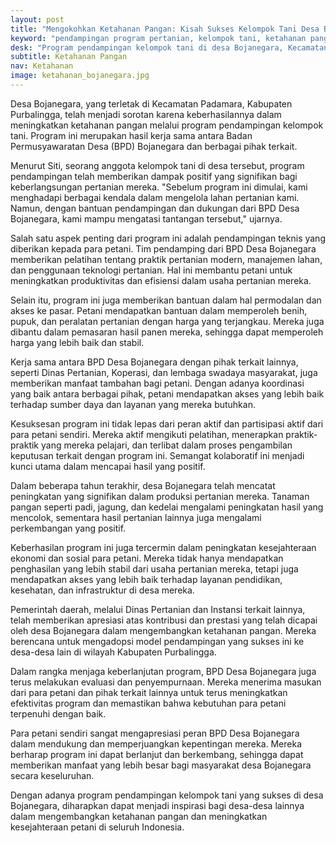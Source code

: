 ```yaml
---
layout: post
title: "Mengokohkan Ketahanan Pangan: Kisah Sukses Kelompok Tani Desa Bojanegara"
keyword: "pendampingan program pertanian, kelompok tani, ketahanan pangan, desa Bojanegara, kerja sama BPD"
desk: "Program pendampingan kelompok tani di desa Bojanegara, Kecamatan Padamara, Kabupaten Purbalingga memberikan kontribusi besar dalam meningkatkan ketahanan pangan dan kesejahteraan petani"
subtitle: Ketahanan Pangan
nav: Ketahanan
image: ketahanan_bojanegara.jpg
---
```


Desa Bojanegara, yang terletak di Kecamatan Padamara, Kabupaten Purbalingga, telah menjadi sorotan karena keberhasilannya dalam meningkatkan ketahanan pangan melalui program pendampingan kelompok tani. Program ini merupakan hasil kerja sama antara Badan Permusyawaratan Desa (BPD) Bojanegara dan berbagai pihak terkait.

Menurut Siti, seorang anggota kelompok tani di desa tersebut, program pendampingan telah memberikan dampak positif yang signifikan bagi keberlangsungan pertanian mereka. "Sebelum program ini dimulai, kami menghadapi berbagai kendala dalam mengelola lahan pertanian kami. Namun, dengan bantuan pendampingan dan dukungan dari BPD Desa Bojanegara, kami mampu mengatasi tantangan tersebut," ujarnya.

Salah satu aspek penting dari program ini adalah pendampingan teknis yang diberikan kepada para petani. Tim pendamping dari BPD Desa Bojanegara memberikan pelatihan tentang praktik pertanian modern, manajemen lahan, dan penggunaan teknologi pertanian. Hal ini membantu petani untuk meningkatkan produktivitas dan efisiensi dalam usaha pertanian mereka.

Selain itu, program ini juga memberikan bantuan dalam hal permodalan dan akses ke pasar. Petani mendapatkan bantuan dalam memperoleh benih, pupuk, dan peralatan pertanian dengan harga yang terjangkau. Mereka juga dibantu dalam pemasaran hasil panen mereka, sehingga dapat memperoleh harga yang lebih baik dan stabil.

Kerja sama antara BPD Desa Bojanegara dengan pihak terkait lainnya, seperti Dinas Pertanian, Koperasi, dan lembaga swadaya masyarakat, juga memberikan manfaat tambahan bagi petani. Dengan adanya koordinasi yang baik antara berbagai pihak, petani mendapatkan akses yang lebih baik terhadap sumber daya dan layanan yang mereka butuhkan.

Kesuksesan program ini tidak lepas dari peran aktif dan partisipasi aktif dari para petani sendiri. Mereka aktif mengikuti pelatihan, menerapkan praktik-praktik yang mereka pelajari, dan terlibat dalam proses pengambilan keputusan terkait dengan program ini. Semangat kolaboratif ini menjadi kunci utama dalam mencapai hasil yang positif.

Dalam beberapa tahun terakhir, desa Bojanegara telah mencatat peningkatan yang signifikan dalam produksi pertanian mereka. Tanaman pangan seperti padi, jagung, dan kedelai mengalami peningkatan hasil yang mencolok, sementara hasil pertanian lainnya juga mengalami perkembangan yang positif.

Keberhasilan program ini juga tercermin dalam peningkatan kesejahteraan ekonomi dan sosial para petani. Mereka tidak hanya mendapatkan penghasilan yang lebih stabil dari usaha pertanian mereka, tetapi juga mendapatkan akses yang lebih baik terhadap layanan pendidikan, kesehatan, dan infrastruktur di desa mereka.

Pemerintah daerah, melalui Dinas Pertanian dan Instansi terkait lainnya, telah memberikan apresiasi atas kontribusi dan prestasi yang telah dicapai oleh desa Bojanegara dalam mengembangkan ketahanan pangan. Mereka berencana untuk mengadopsi model pendampingan yang sukses ini ke desa-desa lain di wilayah Kabupaten Purbalingga.

Dalam rangka menjaga keberlanjutan program, BPD Desa Bojanegara juga terus melakukan evaluasi dan penyempurnaan. Mereka menerima masukan dari para petani dan pihak terkait lainnya untuk terus meningkatkan efektivitas program dan memastikan bahwa kebutuhan para petani terpenuhi dengan baik.

Para petani sendiri sangat mengapresiasi peran BPD Desa Bojanegara dalam mendukung dan memperjuangkan kepentingan mereka. Mereka berharap program ini dapat berlanjut dan berkembang, sehingga dapat memberikan manfaat yang lebih besar bagi masyarakat desa Bojanegara secara keseluruhan.

Dengan adanya program pendampingan kelompok tani yang sukses di desa Bojanegara, diharapkan dapat menjadi inspirasi bagi desa-desa lainnya dalam mengembangkan ketahanan pangan dan meningkatkan kesejahteraan petani di seluruh Indonesia.
